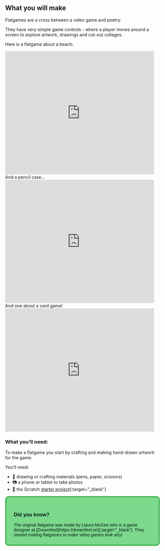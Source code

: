 ## What you will make
Flatgames are a cross between a video game and poetry. 

They have very simple game controls - where a player moves around a screen to explore artwork, drawings and cut-out collages. 

Here is a flatgame about a beach:
<div class="scratch-preview">
 <iframe allowtransparency="true" width="485" height="402" src="https://scratch.mit.edu/projects/1200050605/embed?autostart=false" frameborder="0"></iframe>
</div>
And a pencil case...
<div class="scratch-preview">
 <iframe allowtransparency="true" width="485" height="402" src="https://scratch.mit.edu/projects/1200050948/embed?autostart=false" frameborder="0"></iframe>
</div>
And one about a card game!
<div class="scratch-preview">
 <iframe allowtransparency="true" width="485" height="402" src="https://scratch.mit.edu/projects/1200050338/embed?autostart=false" frameborder="0"></iframe>
</div>

### What you'll need:
To make a flatgame you start by crafting and making hand-drawn artwork for the game. 

You'll need: 
- 🎨 drawing or crafting materials (pens, paper, scissors)
- 📷 a phone or tablet to take photos
- 👾 the Scratch [starter project](http://rpf.io/flatgame){:target="_blank"}

<div style="background-color:#7cd88b; border:4px solid #41b653; padding:1.5rem; border-radius:12px; color:#061719; font-family:sans-serif;">
<h3>Did you know?</h3>
The original flatgame was made by Llaura McGee who is a game designer at [Dreamfeel](https://dreamfeel.ie/){:target="_blank"}. They started making flatgames to make video games look arty!
</div>



